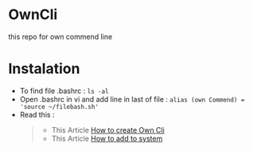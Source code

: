 # OwnCli
this repo for own commend line


# Instalation

- To find file .bashrc : `````` ls -al `````` 
- Open .bashrc in vi and add line in last of file : `````` alias (own Commend) = 'source ~/filebash.sh' ``````
- Read this :
  > - This Article [How to create Own Cli](https://medium.com/devnetwork/how-to-create-your-own-custom-terminal-commands-c5008782a78e)
  > - This Article [How to add to system](https://www.geeksforgeeks.org/custom-commands-linux-terminal)
